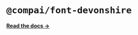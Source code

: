 # `@compai/font-devonshire`

[**Read the docs &rarr;**](https://components.ai/docs/typefaces/devonshire)
